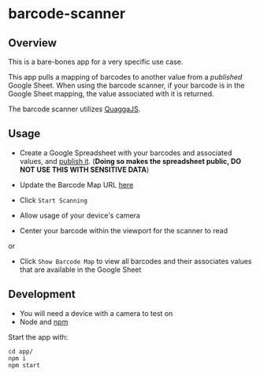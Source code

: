 # barcode-scanner

## Overview
This is a bare-bones app for a very specific use case.

This app pulls a mapping of barcodes to another value from a *published* Google Sheet. When using the barcode scanner, if your barcode is in the Google Sheet mapping, the value associated with it is returned.

The barcode scanner utilizes [QuaggaJS](https://serratus.github.io/quaggaJS/).

## Usage
- Create a Google Spreadsheet with your barcodes and associated values, and [publish it](https://support.google.com/docs/answer/183965?co=GENIE.Platform%3DDesktop&hl=en). (**Doing so makes the spreadsheet public, DO NOT USE THIS WITH SENSITIVE DATA**)
- Update the Barcode Map URL [here](https://github.com/hanaquadara/barcode-scanner/blob/master/app/src/services/fetchBarcodeData.js#L4)

- Click `Start Scanning`
- Allow usage of your device's camera
- Center your barcode within the viewport for the scanner to read

or

- Click `Show Barcode Map` to view all barcodes and their associates values that are available in the Google Sheet

## Development
- You will need a device with a camera to test on
- Node and [npm](https://www.npmjs.com/get-npm)

Start the app with:
```
cd app/
npm i
npm start
```
